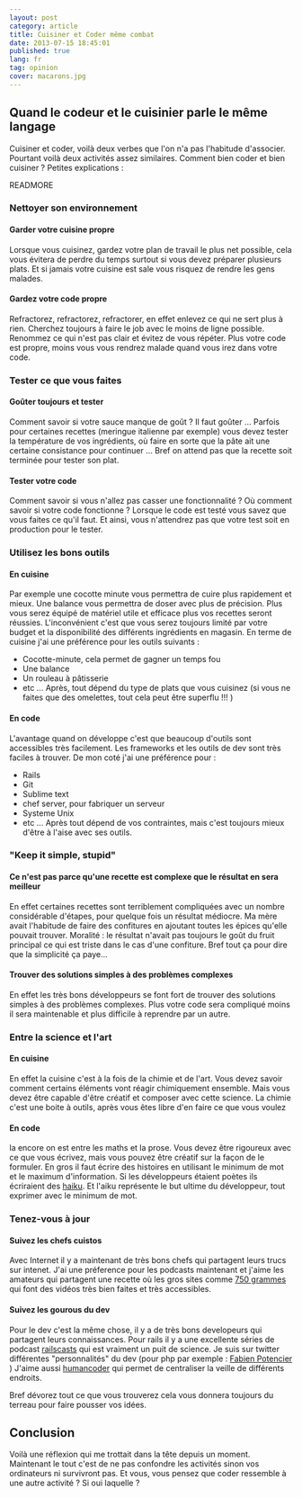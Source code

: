 ```yaml
---
layout: post
category: article
title: Cuisiner et Coder même combat
date: 2013-07-15 18:45:01
published: true
lang: fr
tag: opinion
cover: macarons.jpg
---
```

## Quand le codeur et le cuisinier parle le même langage
Cuisiner et coder, voilà deux verbes que l'on n'a pas l'habitude d'associer. Pourtant voilà deux activités assez similaires. Comment bien coder et bien cuisiner ? Petites explications :

READMORE

### Nettoyer son environnement
#### Garder votre cuisine propre
Lorsque vous cuisinez, gardez votre plan de travail le plus net possible, cela vous évitera de perdre du temps surtout si vous devez préparer plusieurs plats. 
Et si jamais votre cuisine est sale vous risquez de rendre les gens malades.

#### Gardez votre code propre
Refractorez, refractorez, refractorer, en effet enlevez ce qui ne sert plus à rien.
Cherchez toujours à faire le job avec le moins de ligne possible. 
Renommez ce qui n'est pas clair et évitez de vous répéter. 
Plus votre code est propre, moins vous vous rendrez malade quand vous irez dans votre code.

### Tester ce que vous faites
#### Goûter toujours et tester
Comment savoir si votre sauce manque de goût ? Il faut goûter ...
Parfois pour certaines recettes (meringue italienne par exemple) vous devez tester la température de vos ingrédients, où faire en sorte que la pâte ait une certaine consistance pour continuer ...
Bref on attend pas que la recette soit terminée pour tester son plat. 

#### Tester votre code
Comment savoir si vous n'allez pas casser une fonctionnalité ?
Où comment savoir si votre code fonctionne ?
Lorsque le code est testé vous savez que vous faites ce qu'il faut.
Et ainsi, vous n'attendrez pas que votre test soit en production pour le tester.

### Utilisez les bons outils
#### En cuisine
Par exemple une cocotte minute vous permettra de cuire plus rapidement et mieux.
Une balance vous permettra de doser avec plus de précision. 
Plus vous serez équipé de matériel utile et efficace plus vos recettes seront réussies.
L'inconvénient c'est que vous serez toujours limité par votre budget et la  disponibilité des différents  ingrédients en magasin.
En terme de cuisine j'ai une préférence pour les outils suivants :
- Cocotte-minute, cela permet de gagner un temps fou
- Une balance
- Un rouleau à pâtisserie 
- etc ...
Après, tout dépend du type de plats que vous cuisinez (si vous ne faites que des omelettes, tout cela peut être superflu !!! )

#### En code
L'avantage quand on développe c'est que beaucoup d'outils sont accessibles très facilement.
Les frameworks et les outils de dev sont très faciles à trouver. 
De mon coté j'ai une préférence pour :
- Rails
- Git
- Sublime text
- chef server, pour fabriquer un serveur
- Systeme Unix 
- etc ...
Après tout dépend de vos contraintes, mais c'est toujours mieux d'être à l'aise avec ses outils.

### "Keep it simple, stupid"
#### Ce n'est pas parce qu'une recette est complexe que le résultat en sera meilleur
En effet certaines recettes sont terriblement compliquées avec un nombre considérable d'étapes, pour quelque fois un résultat médiocre. Ma mère avait l'habitude de faire des confitures en ajoutant toutes les épices qu'elle pouvait trouver. Moralité : le résultat n'avait pas toujours le goût du fruit principal ce qui est triste dans le cas d'une confiture. 
Bref tout ça pour dire que la simplicité ça paye...

#### Trouver des solutions simples à des problèmes complexes
En effet les très bons développeurs se font fort de trouver des solutions simples à des problèmes complexes.
Plus votre code sera compliqué moins il sera maintenable et plus difficile à reprendre par un autre.

### Entre la science et l'art
#### En cuisine
En effet la cuisine c'est à la fois de la chimie et de l'art. 
Vous devez savoir comment certains éléments vont réagir chimiquement ensemble.
Mais vous devez être capable d'être créatif et composer avec cette science. 
La chimie c'est une boite à outils, après vous êtes libre d'en faire ce que vous voulez
#### En code
la encore on est entre les maths et la prose. 
Vous devez être rigoureux avec ce que vous écrivez, mais vous pouvez être créatif sur la façon de le formuler.
En gros il faut écrire des histoires en utilisant le minimum de mot et le maximum d'information.
Si les développeurs étaient poètes ils écriraient des [haiku](https://fr.wikipedia.org/wiki/Ha%C3%AFku).
Et l'aiku représente le but ultime du développeur, tout exprimer avec le minimum de mot.

### Tenez-vous à jour
####	Suivez les chefs cuistos
Avec Internet il y a maintenant de très bons chefs qui partagent leurs trucs sur intenet. 
J'ai une préference pour les podcasts maintenant et j'aime les amateurs qui partagent une recette où les gros 
sites comme [750 grammes](http://www.youtube.com/user/750Grammes) qui font des vidéos très bien faites et très accessibles. 
#### Suivez les gourous du dev
Pour le dev c'est la même chose, il y a de très bons developeurs qui partagent leurs connaissances.
Pour rails il y a une excellente séries de podcast [railscasts](http://railscasts.com/) qui est vraiment un puit de science. 
Je suis sur twitter différentes "personnalités" du dev (pour php par exemple : [Fabien Potencier](https://twitter.com/fabpot) )
J'aime aussi [humancoder](http://news.humancoders.com/) qui permet de centraliser la veille de différents endroits. 

Bref dévorez tout ce que vous trouverez cela vous donnera toujours du terreau pour faire pousser vos idées.


## Conclusion
Voilà une réflexion qui me trottait dans la tête depuis un moment. 
Maintenant le tout c'est de ne pas confondre les activités sinon vos ordinateurs ni survivront pas. 
Et vous, vous pensez que coder ressemble à une autre activité ? Si oui laquelle ?


